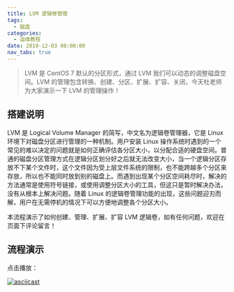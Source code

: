 ```yaml
---
title: LVM 逻辑卷管理
tags:
  - 磁盘
categories:
  - 运维教程
date: 2019-12-03 00:00:00
nav_tabs: true
---
```


> LVM 是 CentOS 7 默认的分区形式，通过 LVM 我们可以动态的调整磁盘空间。LVM 的管理包含转换、创建、分区、扩展、扩容、关闭，今天杜老师为大家演示一下 LVM 的管理操作！

<!-- more -->

## 搭建说明

LVM 是 Logical Volume Manager 的简写，中文名为逻辑卷管理器，它是 Linux 环境下对磁盘分区进行管理的一种机制。用户安装 Linux 操作系统时遇到的一个常见的难以决定的问题就是如何正确评估各分区大小，以分配合适的硬盘空间。普通的磁盘分区管理方式在逻辑分区划分好之后就无法改变大小，当一个逻辑分区存放不下某个文件时，这个文件因为受上层文件系统的限制，也不能跨越多个分区来存放，所以也不能同时放到别的磁盘上。而遇到出现某个分区空间耗尽时，解决的方法通常是使用符号链接，或使用调整分区大小的工具，但这只是暂时解决办法，没有从根本上解决问题。随着 Linux 的逻辑卷管理功能的出现，这些问题迎刃而解，用户在无需停机的情况下可以方便地调整各个分区大小。

本流程演示了如何创建、管理、扩展、扩容 LVM 逻辑卷，如有任何问题，欢迎在页面下评论留言！

## 流程演示

点击播放：

[![asciicast](https://asciinema.org/a/291556.svg)](https://asciinema.org/a/291556)